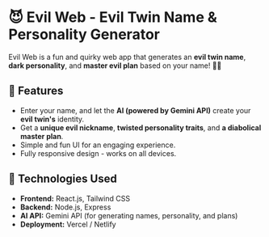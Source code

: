 # 😈 Evil Web - Evil Twin Name & Personality Generator  

Evil Web is a fun and quirky web app that generates an **evil twin name**, **dark personality**, and **master evil plan** based on your name! 👿💀  

## 🚀 Features  
- Enter your name, and let the **AI (powered by Gemini API)** create your **evil twin's** identity.  
- Get a **unique evil nickname**, **twisted personality traits**, and **a diabolical master plan**.  
- Simple and fun UI for an engaging experience.  
- Fully responsive design - works on all devices.  

## 🔧 Technologies Used  
- **Frontend:** React.js, Tailwind CSS  
- **Backend:** Node.js, Express  
- **AI API:** Gemini API (for generating names, personality, and plans)  
- **Deployment:** Vercel / Netlify  


